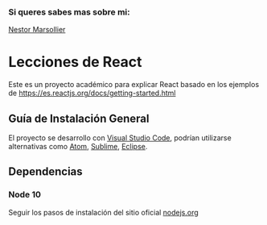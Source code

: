 ### Si queres sabes mas sobre mi:
[Nestor Marsollier](https://github.com/nmarsollier/profile)

# Lecciones de React

Este es un proyecto académico para explicar React basado en los ejemplos de https://es.reactjs.org/docs/getting-started.html

## Guía de Instalación General

El proyecto se desarrollo con [Visual Studio Code](https://code.visualstudio.com/download), podrían utilizarse alternativas como [Atom](https://atom.io/), [Sublime](https://www.sublimetext.com/download), [Eclipse](http://www.eclipse.org/downloads/).


## Dependencias

### Node 10

Seguir los pasos de instalación del sitio oficial [nodejs.org](https://nodejs.org/en/)
